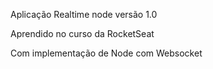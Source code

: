 Aplicação Realtime node
versão 1.0

Aprendido no curso da RocketSeat

Com implementação de Node com Websocket